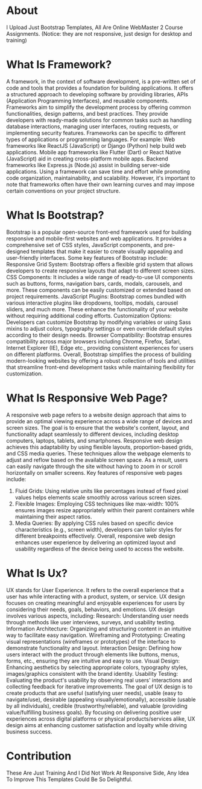 # About
I Upload Just Bootstrap Templates, All Are Online WebMaster 2 Course Assignments.
(Notice: they are not responsive, just design for desktop and training)
# What Is Framework?
A framework, in the context of software development, is a pre-written set of code and tools that provides a foundation for building applications. It offers a structured approach to developing software by providing libraries, APIs (Application Programming Interfaces), and reusable components.
Frameworks aim to simplify the development process by offering common functionalities, design patterns, and best practices. They provide developers with ready-made solutions for common tasks such as handling database interactions, managing user interfaces, routing requests, or implementing security features.
Frameworks can be specific to different types of applications or programming languages. For example:
Web frameworks like ReactJS (JavaScript) or Django (Python) help build web applications.
Mobile app frameworks like Flutter (Dart) or React Native (JavaScript) aid in creating cross-platform mobile apps.
Backend frameworks like Express.js (Node.js) assist in building server-side applications.
Using a framework can save time and effort while promoting code organization, maintainability, and scalability. However, it's important to note that frameworks often have their own learning curves and may impose certain conventions on your project structure.
# What Is Bootstrap?
Bootstrap is a popular open-source front-end framework used for building responsive and mobile-first websites and web applications. It provides a comprehensive set of CSS styles, JavaScript components, and pre-designed templates that make it easier to create visually appealing and user-friendly interfaces.
Some key features of Bootstrap include:
Responsive Grid System: Bootstrap offers a flexible grid system that allows developers to create responsive layouts that adapt to different screen sizes.
CSS Components: It includes a wide range of ready-to-use UI components such as buttons, forms, navigation bars, cards, modals, carousels, and more. These components can be easily customized or extended based on project requirements.
JavaScript Plugins: Bootstrap comes bundled with various interactive plugins like dropdowns, tooltips, modals, carousel sliders, and much more. These enhance the functionality of your website without requiring additional coding efforts.
Customization Options: Developers can customize Bootstrap by modifying variables or using Sass mixins to adjust colors, typography settings or even override default styles according to their design needs.
Browser Compatibility: Bootstrap ensures compatibility across major browsers including Chrome, Firefox, Safari, Internet Explorer (IE), Edge etc., providing consistent experiences for users on different platforms.
Overall, Bootstrap simplifies the process of building modern-looking websites by offering a robust collection of tools and utilities that streamline front-end development tasks while maintaining flexibility for customization.
# What Is Responsive Web Page?
A responsive web page refers to a website design approach that aims to provide an optimal viewing experience across a wide range of devices and screen sizes. The goal is to ensure that the website's content, layout, and functionality adapt seamlessly to different devices, including desktop computers, laptops, tablets, and smartphones.
Responsive web design achieves this adaptability by using flexible layouts, proportion-based grids, and CSS media queries. These techniques allow the webpage elements to adjust and reflow based on the available screen space. As a result, users can easily navigate through the site without having to zoom in or scroll horizontally on smaller screens.
Key features of responsive web pages include:
1. Fluid Grids: Using relative units like percentages instead of fixed pixel values helps elements scale smoothly across various screen sizes.
2. Flexible Images: Employing CSS techniques like max-width: 100% ensures images resize appropriately within their parent containers while maintaining their aspect ratios.
3. Media Queries: By applying CSS rules based on specific device characteristics (e.g., screen width), developers can tailor styles for different breakpoints effectively.
Overall, responsive web design enhances user experience by delivering an optimized layout and usability regardless of the device being used to access the website.
# What Is Ux?
UX stands for User Experience. It refers to the overall experience that a user has while interacting with a product, system, or service. UX design focuses on creating meaningful and enjoyable experiences for users by considering their needs, goals, behaviors, and emotions.
UX design involves various aspects, including:
Research: Understanding user needs through methods like user interviews, surveys, and usability testing.
Information Architecture: Organizing and structuring content in an intuitive way to facilitate easy navigation.
Wireframing and Prototyping: Creating visual representations (wireframes or prototypes) of the interface to demonstrate functionality and layout.
Interaction Design: Defining how users interact with the product through elements like buttons, menus, forms, etc., ensuring they are intuitive and easy to use.
Visual Design: Enhancing aesthetics by selecting appropriate colors, typography styles, images/graphics consistent with the brand identity.
Usability Testing: Evaluating the product's usability by observing real users' interactions and collecting feedback for iterative improvements.
The goal of UX design is to create products that are useful (satisfying user needs), usable (easy to navigate/use), desirable (appealing visually/emotionally), accessible (usable by all individuals), credible (trustworthy/reliable), and valuable (providing value/fulfilling business goals).
By focusing on delivering positive user experiences across digital platforms or physical products/services alike, UX design aims at enhancing customer satisfaction and loyalty while driving business success.
# Contribution
These Are Just Training And I Did Not Work At Responsive Side, Any Idea To Improve This Templates Could Be So Delightful.
